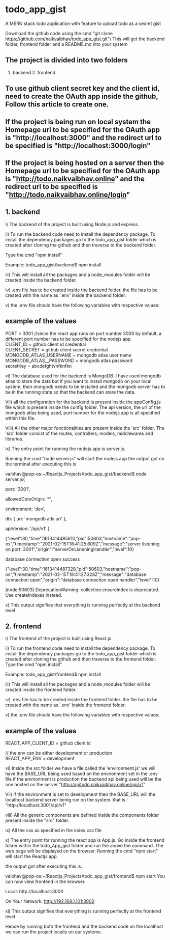 # todo_app_gist
A MERN stack todo application with feature to upload todo as a secret gist

Download the github code using the cmd "git clone https://github.com/naikvaibhav/todo_app_gist.git"\
This will get the backend folder, frontend folder and a README.md into your system

## The project is divided into two folders
1. backend          2. frontend

## To use github client secret key and the client id, need to create the OAuth app inside the github, Follow this article to create one.

## If the project is being run on local system the Homepage url to be specified for the OAuth app is "http://localhost:3000" and the redirect url to be specified is "http://localhost:3000/login" 


## If the project is being hosted on a server then  the Homepage url to be specified for the OAuth app is "http://todo.naikvaibhav.online" and the redirect url to be specified is "http://todo.naikvaibhav.online/login" 

## 1. backend
i) The backend of the project is built using Node.js and express.

ii) To run the backend code need to install the dependency package. To install the dependency packages go to the todo_app_gist folder which is created after cloning the github and then traverse to the backend folder. 

Type the cmd "npm install"

Example: todo_app_gist/backend$ npm install

iii) This will install all the packages and a node_modules folder will be created inside the backend folder.

iv) .env file has to be created inside the backend folder. the file has to be created with the name as '.env' inside the backend folder.

v) the .env file should have the following variables with respective values:

## example of the values
PORT = 3001  //since the react app runs on port number 3000 by default,  a different port number has to be specified for the nodejs app\
CLIENT_ID = github client id credential\
CLIENT_SECRET = github client secret credential\
MONGODB_ATLAS_USERNAME = mongodb atlas user name\
MONGODB_ATLAS__PASSWORD = mongodb atlas password\
secretKey = abcdefghtvnfknfkn

vi) The database used for the backend is MongoDB. I have used mongodb atlas to store the data but if you want to install mongodb on your local system, then mongodb needs to be installed and the mongodb server has to be in the running state so that the backend can store the data.

Vii) all the configuration for the backend is present inside the appConfig.js file which is present inside the config folder. The api version, the url of the mongodb atlas being used, port number for the nodejs app is all specified within this file.

Viii) All the other major functionalities are present inside the 'src' folder. The 'src' folder consist of the routes, controllers, models, middlewares and libraries.

ix) The entry point for running the nodejs app is server.js.

Running the cmd "node server.js" will start the nodejs app
the output got on the terminal after executing this is

vaibhav@pop-os:~/Reactjs_Projects/todo_app_gist/backend$ node server.js{

  port: '3001',
  
  allowedCorsOrigin: '*',
  
  environment: 'dev',
  
  db: {
    uri: 'mongodb atls uri'
  },
  
  apiVersion: '/api/v1'
}

{"level":30,"time":1613414485610,"pid":50603,"hostname":"pop-os","timestamp":"2021-02-15T18:41:25.609Z","message":"server listening on port: 3001","origin":"serverOnListeningHandler","level":10}

database connection open success

{"level":30,"time":1613414487328,"pid":50603,"hostname":"pop-os","timestamp":"2021-02-15T18:41:27.328Z","message":"database connection open","origin":"database connection open handler","level":10}

(node:50603) DeprecationWarning: collection.ensureIndex is deprecated. Use createIndexes instead.

x) This output signifies that everything is running perfectly at the backend level


## 2. frontend
i) The frontend of the project is built using React.js

ii) To run the frontend code need to install the dependency package. To install the dependency packages go to the todo_app_gist folder which is created after cloning the github and then traverse to the frontend folder. Type the cmd "npm install"

Example: todo_app_gist/frontend$ npm install

iii) This will install all the packages and a node_modules folder will be created inside the frontend folder.

iv) .env file has to be created inside the frontend folder. the file has to be created with the name as '.env' inside the frontend folder.

v) the .env file should have the following variables with respective values:

## example of the values

REACT_APP_CLIENT_ID = github client id

// the env can be either development or production\
REACT_APP_ENV = development 

vi) Inside the src folder we have a file called the 'environment.js' we will have the BASE_URL being used based on the environment set in the .env file
if the environment is production the backend api being used will be the one hosted on the server "http://apitodo.naikvaibhav.online/api/v1"

Vii) if the environment is set to development then the BASE_URL will the localhost backend server being run on the system. that is : "http://localhost:3001/api/v1"

viii) All the generic components are defined inside the components folder present inside the "src" folder.

ix) All the css as specified in the index.css file

x) The entry point for running the react app is App.js. Go inside the frontend folder within the todo_App_gist folder and run the above the command. The web page will be displayed on the browser. Running the cmd "npm start" will start the Reactjs app.

the output got after executing this is.

vaibhav@pop-os:~/Reactjs_Projects/todo_app_gist/frontend$ npm start
You can now view frontend in the browser.

  Local:            http://localhost:3000
  
  On Your Network:  http://192.168.1.101:3000


xi) This output signifies that everything is running perfectly at the frontend level




Hence by running both the frontend and the backend code on the localhost we can run the project locally on our systems.

